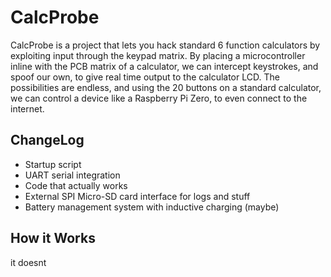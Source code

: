 # CalcProbe
CalcProbe is a project that lets you hack standard 6 function calculators by exploiting input through the keypad matrix.  By placing a microcontroller inline with the PCB matrix of a calculator, we can intercept keystrokes, and spoof our own, to give real time output to the calculator LCD.  The possibilities are endless, and using the 20 buttons on a standard calculator, we can control a device like a Raspberry Pi Zero, to even connect to the internet.
## ChangeLog
* Startup script
* UART serial integration
* Code that actually works
* External SPI Micro-SD card interface for logs and stuff
* Battery management system with inductive charging (maybe)
## How it Works
it doesnt
